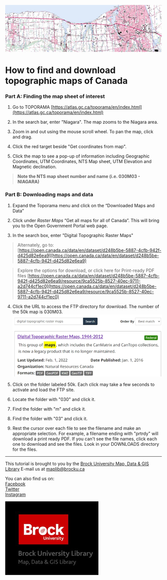 ![Topo map image](Toporama2010s_banner.jpg)


# How to find and download topographic maps of Canada

### Part A: Finding the map sheet of interest

1. Go to TOPORAMA [https://atlas.gc.ca/toporama/en/index.html](https://atlas.gc.ca/toporama/en/index.html)

2. In the search bar, enter "Niagara". The map zooms to the Niagara area.

3. Zoom in and out using the mouse scroll wheel. To pan the map, click and drag.

4. Click the red target beside "Get coordinates from map".

5. Click the map to see a pop-up of information including Geographic Coordinates, UTM
Coordinates, NTS Map sheet, UTM Elevation and Magnetic declination. 

> **Note the NTS map sheet number and name (i.e. 030M03 - NIAGARA)**

### Part B: Downloading maps and data

1. Expand the Toporama menu and click on the “Downloaded Maps and Data”

2. Click under *Raster Maps* “Get all maps for all of Canada”. This will bring you to the Open Government Portal web page. 

3. In the search box, enter "Digital Topographic Raster Maps"

> Alternately, go to: 
> [https://open.canada.ca/data/en/dataset/d248b5be-5887-4cfb-942f-d425d82e6ea9](https://open.canada.ca/data/en/dataset/d248b5be-5887-4cfb-942f-d425d82e6ea9)

> Explore the options for download, or click here for Print-ready PDF files [https://open.canada.ca/data/en/dataset/d248b5be-5887-4cfb-942f-d425d82e6ea9/resource/9ca5525b-8527-40ec-9711-a2d744cf1ec0](https://open.canada.ca/data/en/dataset/d248b5be-5887-4cfb-942f-d425d82e6ea9/resource/9ca5525b-8527-40ec-9711-a2d744cf1ec0)

4. Click the URL to access the FTP directory for download. The number of the 50k map is 030M03. 
![DigitalTopoRasterMaps](DigitalTopoRasterMaps.jpg)  
5. Click on the folder labeled 50k. Each click may take a few seconds to activate and load the FTP site.

6. Locate the folder with "030" and click it.

7. Find the folder with "m" and click it.

8. Find the folder with "03" and click it.

9. Rest the cursor over each file to see the filename and make an appropriate selection. For example, a filename ending with "prtrdy" will download a print ready PDF. If you can't see the file names, click each one to download and see the files. Look in your DOWNLOADS directory for the files.

 
 
 ---

  
This tutorial is brought to you by the [Brock University Map, Data & GIS Library](https://brocku.ca/library/mdgl/)  E-mail us at [maplib@brocku.ca](mailto:maplib@brocku.ca)
  
You can also find us on:  
[Facebook](https://www.facebook.com/Brock-University-Map-Data-GIS-Library-107927255178257)  
[Twitter](https://twitter.com/BrockU_MDGL)  
[Instagram](https://www.instagram.com/brockmdgl/)   
 











<!--- Please use reference style images so that it is easier to update pictures later --->

![MDGLlogo](MDGL_logo_sm.jpg)
